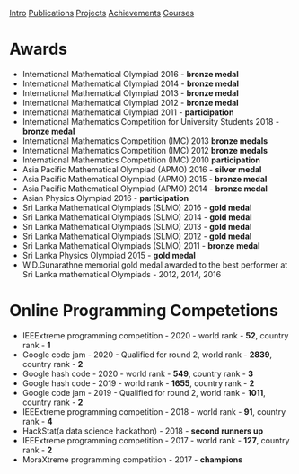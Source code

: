[Intro](README.md)  [Publications](Publications.md)  [Projects](Projects.md)  [Achievements](Achievements.md)  [Courses](Courses.md)
# Awards 

- International Mathematical Olympiad 2016 - **bronze medal**
- International Mathematical Olympiad 2014 - **bronze medal**
- International Mathematical Olympiad 2013 - **bronze medal** 
- International Mathematical Olympiad 2012 - **bronze medal**
- International Mathematical Olympiad 2011 - **participation** 
- International Mathematics Competition for University Students 2018 - **bronze medal** 
- International Mathematics Competition (IMC) 2013 **bronze medals** 
- International Mathematics Competition (IMC) 2012 **bronze medals** 
- International Mathematics Competition (IMC) 2010 **participation** 
- Asia Pacific Mathematical Olympiad (APMO) 2016 - **silver medal** 
- Asia Pacific Mathematical Olympiad (APMO) 2015 - **bronze medal**
- Asia Pacific Mathematical Olympiad (APMO) 2014 - **bronze medal**
- Asian Physics Olympiad 2016 - **participation**
- Sri Lanka Mathematical Olympiads (SLMO) 2016 - **gold medal** 
- Sri Lanka Mathematical Olympiads (SLMO) 2014 - **gold medal**
- Sri Lanka Mathematical Olympiads (SLMO) 2013 - **gold medal**
- Sri Lanka Mathematical Olympiads (SLMO) 2012 - **gold medal**
- Sri Lanka Mathematical Olympiads (SLMO) 2011 - **bronze medal** 
- Sri Lanka Physics Olympiad 2015 - **gold medal** 
- W.D.Gunarathne memorial gold medal awarded to the best performer at Sri Lanka mathematical Olympiads  - 2012, 2014, 2016

# Online Programming Competetions

- IEEExtreme programming competition - 2020 - world rank - **52**, country rank - **1**
- Google code jam - 2020 - Qualified for round 2, world rank - **2839**, country rank - **2**
- Google hash code - 2020 - world rank - **549**, country rank - **3**
- Google hash code - 2019 - world rank - **1655**, country rank - **2**
- Google code jam - 2019 - Qualified for round 2, world rank - **1011**, country rank - **2**
- IEEExtreme programming competition - 2018 - world rank - **91**, country rank - **4**
- HackStat(a data science hackathon) - 2018 - **second runners up**
- IEEExtreme programming competition - 2017 - world rank - **127**, country rank - **2**
- MoraXtreme programming competition - 2017 - **champions**


